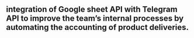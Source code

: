 ## integration of Google sheet API with Telegram API to improve the team’s internal processes by automating the accounting of product deliveries.
